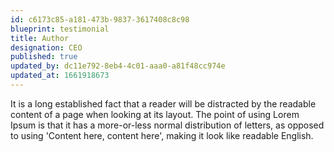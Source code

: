```yaml
---
id: c6173c85-a181-473b-9837-3617408c8c98
blueprint: testimonial
title: Author
designation: CEO
published: true
updated_by: dc11e792-8eb4-4c01-aaa0-a81f48cc974e
updated_at: 1661918673
---
```

It is a long established fact that a reader will be distracted by the readable content of a page when looking at its layout. The point of using Lorem Ipsum is that it has a more-or-less normal distribution of letters, as opposed to using 'Content here, content here', making it look like readable English.